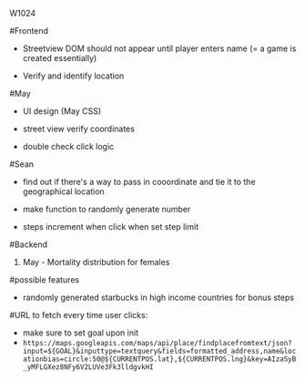 W1024

#Frontend
- Streetview DOM should not appear until player enters name (= a game is created essentially)
<!-- - Set click numbers -->
+ Verify and identify location

#May
- UI design (May CSS)
+ street view verify coordinates
- double check click logic

#Sean
<!-- - Sean will create random generator for age, gender (before POST fetch for player) -->
<!-- - Sean will make sure POST to make new player works -->
<!-- - When game over, send PATCH request to update player's alive attribute to false and update player's step count to number of clicks on streetview -->
- find out if there's a way to pass in cooordinate and tie it to the geographical location
- make function to randomly generate number



- steps
  increment when click
  when
  set step limit

#Backend
1. May - Mortality distribution for females


#possible features
- randomly generated starbucks in high income countries for bonus steps



#URL to fetch every time user clicks:
- make sure to set goal upon init
- `https://maps.googleapis.com/maps/api/place/findplacefromtext/json?input=${GOAL}&inputtype=textquery&fields=formatted_address,name&locationbias=circle:50@${CURRENTPOS.lat},${CURRENTPOS.lng}&key=AIzaSyB_yMFLGXez8NFy6V2LUVe3Fk3lldgvkHI`
